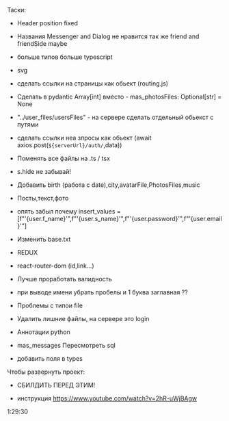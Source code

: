 Таски:

- Header position fixed
- Названия Messenger and Dialog не нравится      так же friend and friendSide maybe
- больше типов больше typescript

- svg

- сделать ссылки на страницы как обьект (routing.js)

- Сделать в pydantic Array[int] вместо - mas_photosFiles: Optional[str] = None

- "../user_files/usersFiles" - на сервере сделать отдельный обьекст с путями

- сделать ссылки неа зпросы как обьект (await axios.post(`${serverUrl}/auth/`,data))

- Поменять все файлы на .ts / tsx

- s.hide не забывай!

- Добавить birth (работа с date),city,avatarFile,PhotosFiles,music

- Посты,текст,фото

- опять забыл почему insert_values = [f"'{user.f_name}'",f"'{user.s_name}'",f"'{user.password}'",f"'{user.email}'"]

- Изменить base.txt

- REDUX

- react-router-dom (id,link...)

- Лучше проработать валидность

- при выводе имени убрать пробелы и 1 буква заглавная ??

- Проблемы с типои file

- Удалить лишние файлы, на сервере это login

- Аннотации python

- mas_messages Пересмотреть sql

- добавить поля в types

Чтобы развернуть проект: 

- СБИЛДИТЬ ПЕРЕД ЭТИМ!

- инструкция https://www.youtube.com/watch?v=2hR-uWjBAgw

1:29:30